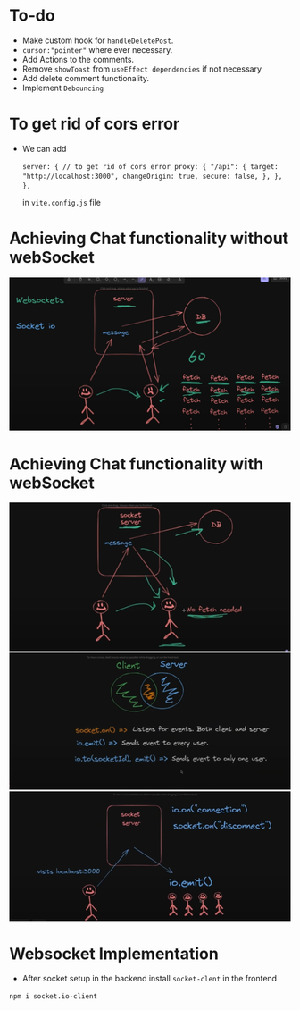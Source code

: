 # To-do

- Make custom hook for `handleDeletePost`.
- `cursor:"pointer"` where ever necessary.
- Add Actions to the comments.
- Remove `showToast` from `useEffect dependencies` if not necessary
- Add delete comment functionality.
- Implement `Debouncing`

# To get rid of cors error

- We can add

  `server: {
  // to get rid of cors error
  proxy: {
    "/api": {
      target: "http://localhost:3000",
      changeOrigin: true,
      secure: false,
    },
  },
},`

  in `vite.config.js` file

# Achieving Chat functionality without webSocket
![chat functionality without websocket](image.png)
# Achieving Chat functionality with webSocket
![chat functionality with websocket](image-1.png)
![methods in socket.io](image-2.png)
![how socket.io work](image-3.png)

# Websocket Implementation
- After socket setup in the backend install `socket-clent` in the frontend

`npm i socket.io-client`
